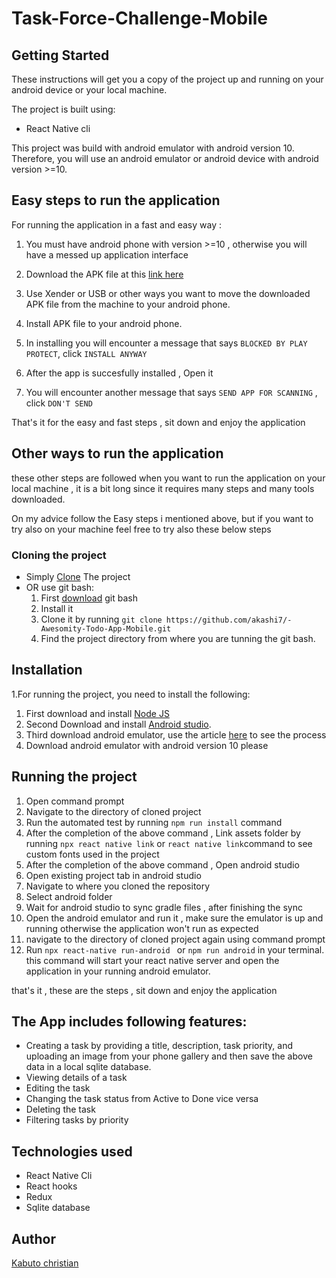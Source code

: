 # Task-Force-Challenge-Mobile

## Getting Started

These instructions will get you a copy of the project up and running on your android device or your local machine.

The project is built using:

- React Native cli

This project was build with android emulator with android version 10. Therefore, you will use an android emulator or android device with android version >=10.

## Easy steps to run the application

For running the application in a fast and easy way :

1. You must have android phone with version >=10 , otherwise you will have a messed up application interface
2. Download the APK file at this [link here](https://drive.google.com/file/d/15tZq9JnXeJlG5FFwhU42dpQv-L5LxqWp/view?usp=sharing)

3. Use Xender or USB or other ways you want to move the downloaded APK file from the machine to your android phone.
4. Install APK file to your android phone.
5. In installing you will encounter a message that says `BLOCKED BY PLAY PROTECT`, click `INSTALL ANYWAY`
6. After the app is succesfully installed , Open it
7. You will encounter another message that says `SEND APP FOR SCANNING` , click `DON'T SEND`

That's it for the easy and fast steps , sit down and enjoy the application

## Other ways to run the application

these other steps are followed when you want to run the application on your local machine , it is a bit long since it requires many steps and many tools downloaded.

On my advice follow the Easy steps i mentioned above, but if you want to try also on your machine feel free to try also these below steps

### Cloning the project

- Simply [Clone](https://github.com/akashi7/-Awesomity-Todo-App-Mobile.git) The project
- OR use git bash:
  1.  First [download](https://git-scm.com/downloads) git bash
  2.  Install it
  3.  Clone it by running `git clone https://github.com/akashi7/-Awesomity-Todo-App-Mobile.git`
  4.  Find the project directory from where you are tunning the git bash.

## Installation

1.For running the project, you need to install the following:

1.  First download and install [Node JS](https://nodejs.org/en/download/)
2.  Second Download and install [Android studio](https://developer.android.com/studio).
3.  Third download android emulator, use the article [here](https://developer.android.com/studio/run/managing-avds) to see the process
4.  Download android emulator with android version 10 please

## Running the project

1. Open command prompt
2. Navigate to the directory of cloned project
3. Run the automated test by running `npm run install` command
4. After the completion of the above command , Link assets folder by running `npx react native link` or `react native link`command to see custom fonts used in the project
5. After the completion of the above command , Open android studio
6. Open existing project tab in android studio
7. Navigate to where you cloned the repository
8. Select android folder
9. Wait for android studio to sync gradle files , after finishing the sync
10. Open the android emulator and run it , make sure the emulator is up and running otherwise the application won't run as expected
11. navigate to the directory of cloned project again using command prompt
12. Run `npx react-native run-android ` or `npm run android` in your terminal. this command will start your react native server and open the application in your running android emulator.

that's it , these are the steps , sit down and enjoy the application

## The App includes following features:

- Creating a task by providing a title, description, task priority, and uploading an image from your phone gallery
  and then save the above data in a local sqlite database.
- Viewing details of a task
- Editing the task
- Changing the task status from Active to Done vice versa
- Deleting the task
- Filtering tasks by priority

## Technologies used

- React Native Cli
- React hooks
- Redux
- Sqlite database

## Author

[Kabuto christian](https://github.com/akashi7)
